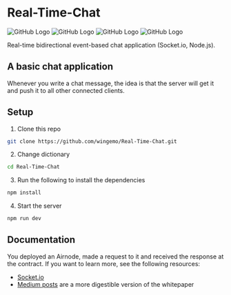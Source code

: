 # Real-Time-Chat
![GitHub Logo](https://img.shields.io/badge/Version-1.0.0-blue) ![GitHub Logo](https://img.shields.io/badge/-Socket.io-blue) ![GitHub Logo](https://img.shields.io/badge/-Node.js-blue) ![GitHub Logo](https://img.shields.io/badge/-jQuery-blue) 

Real-time bidirectional event-based chat application (Socket.io, Node.js).

## A basic chat application
Whenever you write a chat message, the idea is that the server will get it and push it to all other connected clients.

## Setup

1. Clone this repo
```sh
git clone https://github.com/wingemo/Real-Time-Chat.git
```

2. Change dictionary
```sh
cd Real-Time-Chat
```

3. Run the following to install the dependencies
```sh
npm install
```

4. Start the server 
```sh
npm run dev
```

## Documentation

You deployed an Airnode, made a request to it and received the response at the contract.
If you want to learn more, see the following resources:

- [Socket.io](https://socket.io/docs/v4) 
- [Medium posts](https://api3dao.github.io/api3-docs/pages/medium.html) are a more digestible version of the whitepaper
